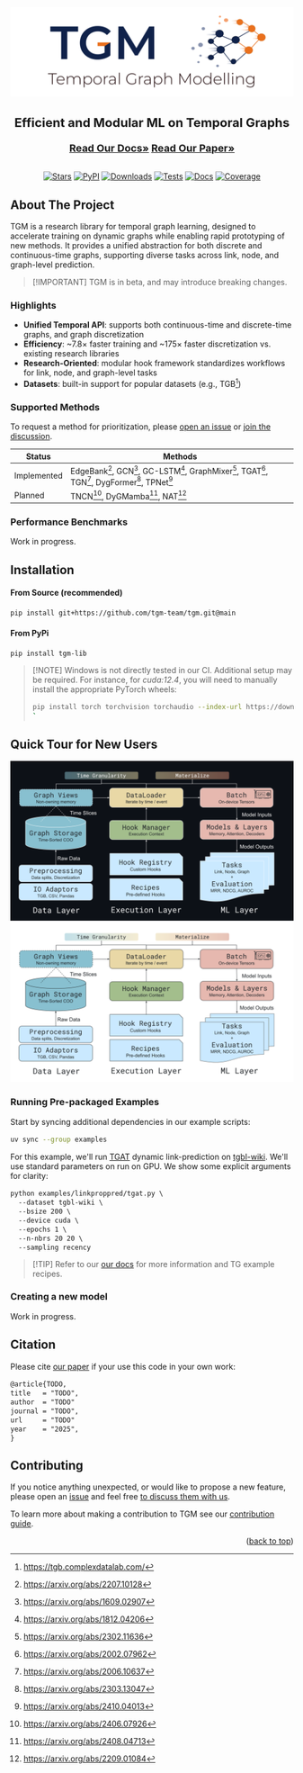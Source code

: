 <a id="readme-top"></a>

![image](./docs/img/logo.svg)

<div align="center">
<h3 style="font-size: 22px">Efficient and Modular ML on Temporal Graphs</h3>
<a href="https://tgm.readthedocs.io/en/latest"/><strong style="font-size: 18px;"/>Read Our Docs»</strong></a>
<a href="https://github.com/tgm-team/tgm"/><strong style="font-size: 18px;"/>Read Our Paper»</strong></a>
<br/>
<br/>

[![Stars](https://img.shields.io/github/stars/tgm-team/tgm?style=flat&label=Stars&labelColor=white&logo=github&logoColor=black)](https://github.com/tgm-team/tgm/stargazers)
[![PyPI](https://img.shields.io/pypi/v/tgm-lib?style=flat&label=PyPI&labelColor=white&logo=pypi&logoColor=black)](https://pypi.org/project/tgm-lib/)
[![Downloads](https://img.shields.io/pypi/dm/tgm-lib?style=flat&label=Downloads&labelColor=white&logo=pypi&logoColor=black)](https://pypi.org/project/tgm-lib/)
[![Tests](https://img.shields.io/github/actions/workflow/status/tgm-team/tgm/testing.yml?label=Tests&style=flat&labelColor=white&logo=github-actions&logoColor=black)](https://github.com/tgm-team/tgm/actions/workflows/testing.yml)
[![Docs](https://img.shields.io/readthedocs/tgm?style=flat&label=Docs&labelColor=white&logo=readthedocs&logoColor=black)](https://tgm.readthedocs.io/en/latest/?badge=latest)
[![Coverage](https://img.shields.io/codecov/c/github/tgm-team/tgm?style=flat&label=Coverage&labelColor=white&logo=codecov&logoColor=black)](https://codecov.io/gh/tgm-team/tgm)

</div>

## About The Project

TGM is a research library for temporal graph learning, designed to accelerate training on dynamic graphs while enabling rapid prototyping of new methods.
It provides a unified abstraction for both discrete and continuous-time graphs, supporting diverse tasks across link, node, and graph-level prediction.

> \[!IMPORTANT\]
> TGM is in beta, and may introduce breaking changes.

### Highlights

- **Unified Temporal API**: supports both continuous-time and discrete-time graphs, and graph discretization
- **Efficiency**: ~7.8× faster training and ~175× faster discretization vs. existing research libraries
- **Research-Oriented**: modular hook framework standardizes workflows for link, node, and graph-level tasks
- **Datasets**: built-in support for popular datasets (e.g., TGB[^12])

### Supported Methods

To request a method for prioritization, please [open an issue](https://github.com/tgm-team/tgm/issues) or [join the discussion](https://github.com/tgm-team/tgm/discussions).

| Status      | Methods                                                                                         |
| ----------- | ----------------------------------------------------------------------------------------------- |
| Implemented | EdgeBank[^1], GCN[^2], GC-LSTM[^3], GraphMixer[^4], TGAT[^5], TGN[^6], DygFormer[^7], TPNet[^8] |
| Planned     | TNCN[^9], DyGMamba[^10], NAT[^11]                                                               |

### Performance Benchmarks

Work in progress.

## Installation

#### From Source (recommended)

```sh
pip install git+https://github.com/tgm-team/tgm.git@main
```

#### From PyPi

```
pip install tgm-lib
```

> \[!NOTE\]
> Windows is not directly tested in our CI. Additional setup may be required.
> For instance, for *cuda:12.4*, you will need to manually install the appropriate PyTorch wheels:
>
> ```sh
> pip install torch torchvision torchaudio --index-url https://download.pytorch.org/whl/cu124
> `
> ```

## Quick Tour for New Users

![image](./docs/img/architecture-dark.svg#gh-dark-mode-only)
![image](./docs/img/architecture-light.svg#gh-light-mode-only)

### Running Pre-packaged Examples

Start by syncing additional dependencies in our example scripts:

```sh
uv sync --group examples
```

For this example, we'll run [TGAT](https://arxiv.org/abs/2002.07962) dynamic link-prediction on [tgbl-wiki](https://tgb.complexdatalab.com/docs/leader_linkprop/#tgbl-wiki-v2). We'll use standard parameters on run on GPU. We show some explicit arguments for clarity:

```
python examples/linkproppred/tgat.py \
  --dataset tgbl-wiki \
  --bsize 200 \
  --device cuda \
  --epochs 1 \
  --n-nbrs 20 20 \
  --sampling recency
```

> \[!TIP\]
> Refer to our [our docs](https://tgm.readthedocs.io/) for more information and TG example recipes.

### Creating a new model

Work in progress.

## Citation

Please cite [our paper](https://github.com/tgm-team/tgm) if your use this code in your own work:

```
@article{TODO,
title   = "TODO",
author  = "TODO"
journal = "TODO",
url     = "TODO"
year    = "2025",
}
```

## Contributing

If you notice anything unexpected, or would like to propose a new feature, please open an [issue](https://github.com/tgm-team/tgm/issues) and feel free [to discuss them with us](https://github.com/tgm-team/tgm/discussions).

To learn more about making a contribution to TGM see our [contribution guide](./.github/CONTRIBUTING.md).

<p align="right">(<a href="#readme-top">back to top</a>)</p>

[^12]: https://tgb.complexdatalab.com/

[^1]: https://arxiv.org/abs/2207.10128

[^2]: https://arxiv.org/abs/1609.02907

[^3]: https://arxiv.org/abs/1812.04206

[^4]: https://arxiv.org/abs/2302.11636

[^5]: https://arxiv.org/abs/2002.07962

[^6]: https://arxiv.org/abs/2006.10637

[^7]: https://arxiv.org/abs/2303.13047

[^8]: https://arxiv.org/abs/2410.04013

[^9]: https://arxiv.org/abs/2406.07926

[^10]: https://arxiv.org/abs/2408.04713

[^11]: https://arxiv.org/abs/2209.01084
